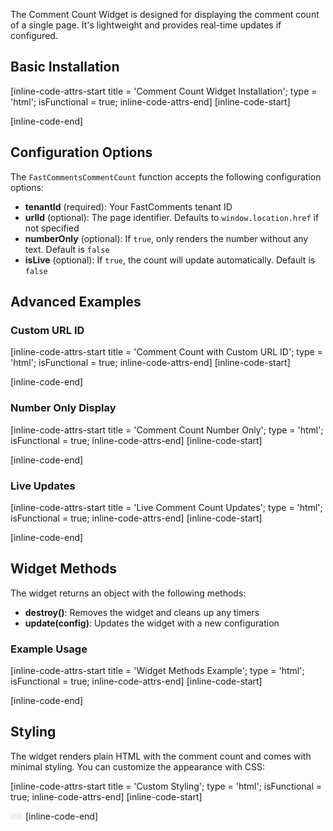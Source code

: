 The Comment Count Widget is designed for displaying the comment count of a single page. It's lightweight and provides real-time updates if configured.

## Basic Installation

[inline-code-attrs-start title = 'Comment Count Widget Installation'; type = 'html'; isFunctional = true; inline-code-attrs-end]
[inline-code-start]
<script src="https://cdn.fastcomments.com/js/widget-comment-count.min.js"></script>
<div id="comment-count"></div>
<script>
    window.FastCommentsCommentCount(document.getElementById('comment-count'), {
        tenantId: 'demo'
    });
</script>
[inline-code-end]

## Configuration Options

The `FastCommentsCommentCount` function accepts the following configuration options:

- **tenantId** (required): Your FastComments tenant ID
- **urlId** (optional): The page identifier. Defaults to `window.location.href` if not specified
- **numberOnly** (optional): If `true`, only renders the number without any text. Default is `false`
- **isLive** (optional): If `true`, the count will update automatically. Default is `false`

## Advanced Examples

### Custom URL ID

[inline-code-attrs-start title = 'Comment Count with Custom URL ID'; type = 'html'; isFunctional = true; inline-code-attrs-end]
[inline-code-start]
<script src="https://cdn.fastcomments.com/js/widget-comment-count.min.js"></script>
<div id="comment-count-custom"></div>
<script>
    window.FastCommentsCommentCount(document.getElementById('comment-count-custom'), {
        tenantId: 'demo',
        urlId: 'my-custom-page-id'
    });
</script>
[inline-code-end]

### Number Only Display

[inline-code-attrs-start title = 'Comment Count Number Only'; type = 'html'; isFunctional = true; inline-code-attrs-end]
[inline-code-start]
<script src="https://cdn.fastcomments.com/js/widget-comment-count.min.js"></script>
<div id="comment-count-number"></div>
<script>
    window.FastCommentsCommentCount(document.getElementById('comment-count-number'), {
        tenantId: 'demo',
        numberOnly: true
    });
</script>
[inline-code-end]

### Live Updates

[inline-code-attrs-start title = 'Live Comment Count Updates'; type = 'html'; isFunctional = true; inline-code-attrs-end]
[inline-code-start]
<script src="https://cdn.fastcomments.com/js/widget-comment-count.min.js"></script>
<div id="comment-count-live"></div>
<script>
    window.FastCommentsCommentCount(document.getElementById('comment-count-live'), {
        tenantId: 'demo',
        isLive: true
    });
</script>
[inline-code-end]

## Widget Methods

The widget returns an object with the following methods:

- **destroy()**: Removes the widget and cleans up any timers
- **update(config)**: Updates the widget with a new configuration

### Example Usage

[inline-code-attrs-start title = 'Widget Methods Example'; type = 'html'; isFunctional = true; inline-code-attrs-end]
[inline-code-start]
<script src="https://cdn.fastcomments.com/js/widget-comment-count.min.js"></script>
<div id="comment-count-methods"></div>
<script>
    const widget = window.FastCommentsCommentCount(document.getElementById('comment-count-methods'), {
        tenantId: 'demo'
    });
    
    // Update the widget to show a different page's count
    setTimeout(() => {
        widget.update({
            tenantId: 'demo',
            urlId: 'different-page-id'
        });
    }, 5000);
    
    // Destroy the widget after 10 seconds
    setTimeout(() => {
        widget.destroy();
    }, 10000);
</script>
[inline-code-end]

## Styling

The widget renders plain HTML with the comment count and comes with minimal styling. You can customize the appearance with CSS:

[inline-code-attrs-start title = 'Custom Styling'; type = 'html'; isFunctional = true; inline-code-attrs-end]
[inline-code-start]
<style>
    .comment-count-styled {
        background: #f0f0f0;
        padding: 5px 10px;
        border-radius: 15px;
        font-size: 14px;
        color: #666;
        display: inline-block;
    }
</style>
<script src="https://cdn.fastcomments.com/js/widget-comment-count.min.js"></script>
<div id="comment-count-styled" class="comment-count-styled"></div>
<script>
    window.FastCommentsCommentCount(document.getElementById('comment-count-styled'), {
        tenantId: 'demo'
    });
</script>
[inline-code-end]
